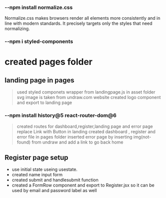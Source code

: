 ### --npm install normalize.css

Normalize.css makes browsers render all elements more consistently and in line with modern standards. It precisely targets only the styles that need normalizing.

### --npm i styled-components

# created pages folder

## landing page in pages

> used styled componets wrapper from landingpage.js in asset folder
> svg image is taken from undraw.com website
> created logo component and export to landing page

### --npm install history@5 react-router-dom@6

> created routes for dashboard,register,landing page and error page
> replace Link with Button in landing
> created dashboard , register and error file in pages folder
> inserted error page by inserting img(not-found) from undraw and add a link to go back home

## Register page setup
* use initial state useing usestate.
* created name input form
* created submit and handlesubmit function
* created a FormRow component and export to Register.jsx so it can be used by email and password label as well
